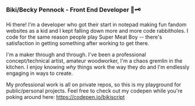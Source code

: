### Biki/Becky Pennock - Front End Developer 🐝🗝️

Hi there! I'm a developer who got their start in notepad making fun fandom websites as a kid and I kept falling down more and more code rabbitholes. I code for the same reason people play Super Meat Boy -- there's satisfaction in getting something after working to get there.

I'm a maker through and through. I've been a professional concept/technical artist, amateur woodworker, I'm a chaos gremlin in the kitchen. I enjoy knowing _why_ things work the way they do and I'm endlessly engaging in ways to create.

My professional work is all on private repos, so this is my playground for public/personal projects. Feel free to check out my codepen while you're poking around here:
https://codepen.io/bikiscript
